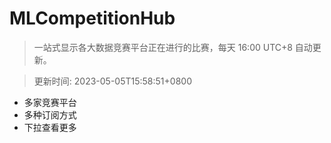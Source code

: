 # MLCompetitionHub

> 一站式显示各大数据竞赛平台正在进行的比赛，每天 16:00 UTC+8 自动更新。
  
> 更新时间: 2023-05-05T15:58:51+0800 

* 多家竞赛平台
* 多种订阅方式
* 下拉查看更多